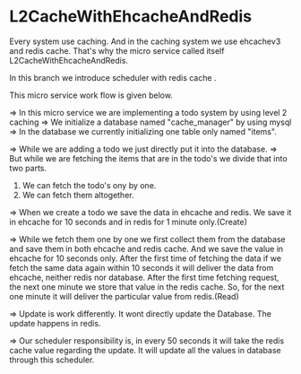 # L2CacheWithEhcacheAndRedis

Every system use caching. And in the caching system we use ehcachev3 and redis cache. That's why the micro service called itself L2CacheWithEhcacheAndRedis.

In this branch we introduce scheduler with redis cache .

This micro service work flow is given below.

=> In this micro service we are implementing a todo system by using level 2 caching
=> We initialize a database named "cache_manager" by using mysql
=> In the database we currently initializing one table only named "items".

=> While we are adding a todo we just directly put it into the database.
=> But while we are fetching the items that are in the todo's we divide that into two parts.
  1. We can fetch the todo's ony by one.
  2. We can fetch them altogether.
  
=> When we create a todo we save the data in ehcache and redis. We save it in ehcache for 10 seconds and in redis for 1 minute only.(Create)
  
=> While we fetch them one by one we first collect them from the database and save them in both ehcache and redis cache. And we save the value in ehcache for 10 seconds only. After the first time of fetching the data if we fetch the same data again within 10 seconds it will deliver the data from ehcache, neither redis nor database. After the first time fetching request, the next one minute we store that value in the redis cache. So, for the next one minute it will deliver the particular value from redis.(Read)

=> Update is work differently. It wont directly update the Database. The update happens in redis.

=> Our scheduler responsibility is, in every 50 seconds it will take the redis cache value regarding the update. It will update all the values in database through this scheduler. 
